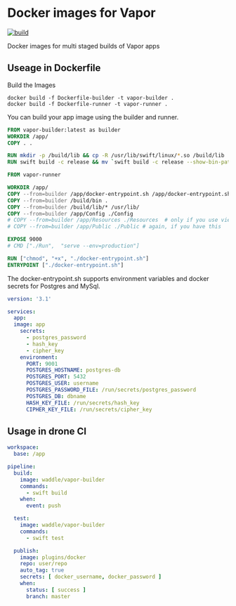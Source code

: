 # Docker images for Vapor

[![build](https://drone.hagen-hasenbalg.de/api/badges/SeriousShit/vapor-docker/status.svg?branch=master)](https://drone.hagen-hasenbalg.de/SeriousShit/vapor-docker)

Docker images for multi staged builds of Vapor apps

## Useage in Dockerfile

Build the Images

```Shell
docker build -f Dockerfile-builder -t vapor-builder .
docker build -f Dockerfile-runner -t vapor-runner .
```

You can build your app image using the builder and runner. 

```Dockerfile
FROM vapor-builder:latest as builder
WORKDIR /app/
COPY . .

RUN mkdir -p /build/lib && cp -R /usr/lib/swift/linux/*.so /build/lib
RUN swift build -c release && mv `swift build -c release --show-bin-path` /build/bin

FROM vapor-runner

WORKDIR /app/
COPY --from=builder /app/docker-entrypoint.sh /app/docker-entrypoint.sh
COPY --from=builder /build/bin .
COPY --from=builder /build/lib/* /usr/lib/
COPY --from=builder /app/Config ./Config
# COPY --from=builder /app/Resources ./Resources  # only if you use views
# COPY --from=builder /app/Public ./Public # again, if you have this

EXPOSE 9000
# CMD ["./Run",  "serve --env=production"]

RUN ["chmod", "+x", "./docker-entrypoint.sh"]
ENTRYPOINT ["./docker-entrypoint.sh"]
```

The docker-entrypoint.sh supports environment variables and docker secrets for Postgres and MySql.


```YAML
version: '3.1'

services:
  app:
  image: app
    secrets:
      - postgres_password
      - hash_key
      - cipher_key
    environment:
      PORT: 9001
      POSTGRES_HOSTNAME: postgres-db
      POSTGRES_PORT: 5432
      POSTGRES_USER: username
      POSTGRES_PASSWORD_FILE: /run/secrets/postgres_password
      POSTGRES_DB: dbname      
      HASH_KEY_FILE: /run/secrets/hash_key
      CIPHER_KEY_FILE: /run/secrets/cipher_key
```

## Usage in drone CI


```YAML
workspace:
  base: /app

pipeline:
  build:
    image: waddle/vapor-builder
    commands:
      - swift build
    when:
      event: push

  test:
    image: waddle/vapor-builder
    commands:
      - swift test

  publish:
    image: plugins/docker
    repo: user/repo
    auto_tag: true
    secrets: [ docker_username, docker_password ]
    when:
      status: [ success ]
      branch: master
```